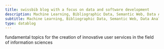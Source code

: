 ```yaml
---
title: swissbib blog with a focus on data and software development
description: Machine Learning, Bibliographic Data, Semantic Web, Data Analysis, Data Processing, Big Data
subtitle: Machine Learning, Bibliographic Data, Semantic Web, Data Analysis, Data Processing, Big Data
type: datablog
---
```


fundamental topics for the creation of innovative user services in the field of information sciences

